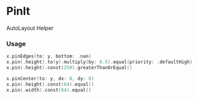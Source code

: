 # PinIt
AutoLayout Helper

### Usage

```swift
x.pinEdges(to: y, bottom: .nan)
x.pin(.height).to(y).multiply(by: 0.5).equal(priority: .defaultHigh)
x.pin(.height).const(250).greaterThanOrEqual()
```

```swift
x.pinCenter(to: y, dx: 8, dy: 8)
x.pin(.height).const(64).equal()
x.pin(.width).const(64).equal()
```

